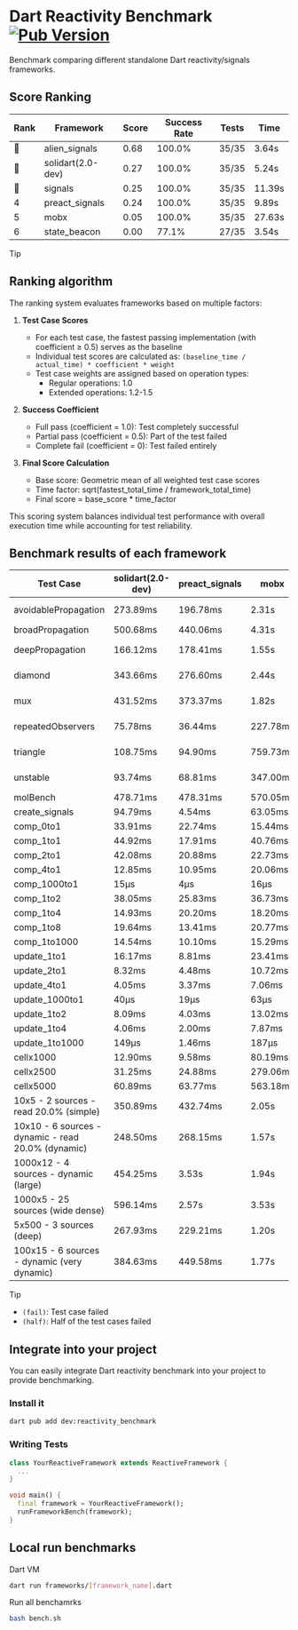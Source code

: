 # Dart Reactivity Benchmark [![Pub Version](https://img.shields.io/pub/v/reactivity_benchmark)](https://pub.dev/packages/reactivity_benchmark)

Benchmark comparing different standalone Dart reactivity/signals frameworks.

## Score Ranking

<!-- ranking start -->
| Rank | Framework | Score | Success Rate | Tests | Time |
|------|-----------|-------|--------------|-------|------|
| 🥇 | alien_signals | 0.68 | 100.0% | 35/35 | 3.64s |
| 🥈 | solidart(2.0-dev) | 0.27 | 100.0% | 35/35 | 5.24s |
| 🥉 | signals | 0.25 | 100.0% | 35/35 | 11.39s |
| 4 | preact_signals | 0.24 | 100.0% | 35/35 | 9.89s |
| 5 | mobx | 0.05 | 100.0% | 35/35 | 27.63s |
| 6 | state_beacon | 0.00 | 77.1% | 27/35 | 3.54s |

<!-- ranking end -->

> [!TIP]
> ## Ranking algorithm
>
> The ranking system evaluates frameworks based on multiple factors:
>
> 1. **Test Case Scores**
>    - For each test case, the fastest passing implementation (with coefficient ≥ 0.5) serves as the baseline
>    - Individual test scores are calculated as: `(baseline_time / actual_time) * coefficient * weight`
>    - Test case weights are assigned based on operation types:
>      - Regular operations: 1.0
>      - Extended operations: 1.2-1.5
>
> 2. **Success Coefficient**
>    - Full pass (coefficient = 1.0): Test completely successful
>    - Partial pass (coefficient = 0.5): Part of the test failed
>    - Complete fail (coefficient = 0): Test failed entirely
>
> 3. **Final Score Calculation**
>    - Base score: Geometric mean of all weighted test case scores
>    - Time factor: sqrt(fastest_total_time / framework_total_time)
>    - Final score = base_score * time_factor
>
> This scoring system balances individual test performance with overall execution time while accounting for test reliability.

## Benchmark results of each framework

<!-- test-case start -->
| Test Case | solidart(2.0-dev) | preact_signals | mobx | alien_signals | signals | state_beacon |
|---|---|---|---|---|---|---|
| avoidablePropagation | 273.89ms | 196.78ms | 2.31s | 193.49ms | 202.27ms | 146.56ms (fail) |
| broadPropagation | 500.68ms | 440.06ms | 4.31s | 346.31ms | 448.47ms | 5.93ms (fail) |
| deepPropagation | 166.12ms | 178.41ms | 1.55s | 120.15ms | 176.14ms | 147.15ms (fail) |
| diamond | 343.66ms | 276.60ms | 2.44s | 232.09ms | 279.26ms | 197.87ms (fail) |
| mux | 431.52ms | 373.37ms | 1.82s | 359.79ms | 399.14ms | 195.11ms (fail) |
| repeatedObservers | 75.78ms | 36.44ms | 227.78ms | 43.73ms | 46.13ms | 51.14ms (fail) |
| triangle | 108.75ms | 94.90ms | 759.73ms | 83.81ms | 100.62ms | 74.93ms (fail) |
| unstable | 93.74ms | 68.81ms | 347.00ms | 60.18ms | 70.58ms | 340.73ms (fail) |
| molBench | 478.71ms | 478.31ms | 570.05ms | 480.50ms | 478.57ms | 1.16ms |
| create_signals | 94.79ms | 4.54ms | 63.05ms | 26.16ms | 30.43ms | 69.86ms |
| comp_0to1 | 33.91ms | 22.74ms | 15.44ms | 6.54ms | 13.78ms | 57.85ms |
| comp_1to1 | 44.92ms | 17.91ms | 40.76ms | 3.91ms | 25.78ms | 53.69ms |
| comp_2to1 | 42.08ms | 20.88ms | 22.73ms | 2.24ms | 14.95ms | 35.48ms |
| comp_4to1 | 12.85ms | 10.95ms | 20.06ms | 8.40ms | 1.81ms | 16.39ms |
| comp_1000to1 | 15μs | 4μs | 16μs | 3μs | 4μs | 42μs |
| comp_1to2 | 38.05ms | 25.83ms | 36.73ms | 10.14ms | 18.70ms | 45.01ms |
| comp_1to4 | 14.93ms | 20.20ms | 18.20ms | 14.28ms | 11.24ms | 42.35ms |
| comp_1to8 | 19.64ms | 13.41ms | 20.77ms | 4.17ms | 7.28ms | 42.10ms |
| comp_1to1000 | 14.54ms | 10.10ms | 15.29ms | 2.87ms | 6.72ms | 38.82ms |
| update_1to1 | 16.17ms | 8.81ms | 23.41ms | 11.10ms | 9.22ms | 5.73ms |
| update_2to1 | 8.32ms | 4.48ms | 10.72ms | 4.90ms | 4.55ms | 2.72ms |
| update_4to1 | 4.05ms | 3.37ms | 7.06ms | 2.56ms | 2.34ms | 1.42ms |
| update_1000to1 | 40μs | 19μs | 63μs | 9μs | 23μs | 15μs |
| update_1to2 | 8.09ms | 4.03ms | 13.02ms | 5.37ms | 4.85ms | 2.95ms |
| update_1to4 | 4.06ms | 2.00ms | 7.87ms | 2.26ms | 2.34ms | 1.52ms |
| update_1to1000 | 149μs | 1.46ms | 187μs | 45μs | 43μs | 379μs |
| cellx1000 | 12.90ms | 9.58ms | 80.19ms | 6.87ms | 9.45ms | 5.09ms |
| cellx2500 | 31.25ms | 24.88ms | 279.06ms | 19.00ms | 32.11ms | 27.57ms |
| cellx5000 | 60.89ms | 63.77ms | 563.18ms | 42.02ms | 62.18ms | 53.33ms |
| 10x5 - 2 sources - read 20.0% (simple) | 350.89ms | 432.74ms | 2.05s | 237.85ms | 510.85ms | 282.93ms |
| 10x10 - 6 sources - dynamic - read 20.0% (dynamic) | 248.50ms | 268.15ms | 1.57s | 171.91ms | 276.68ms | 245.58ms |
| 1000x12 - 4 sources - dynamic (large) | 454.25ms | 3.53s | 1.94s | 271.96ms | 3.96s | 343.70ms |
| 1000x5 - 25 sources (wide dense) | 596.14ms | 2.57s | 3.53s | 407.03ms | 3.51s | 530.58ms |
| 5x500 - 3 sources (deep) | 267.93ms | 229.21ms | 1.20s | 190.55ms | 223.47ms | 197.89ms |
| 100x15 - 6 sources - dynamic (very dynamic) | 384.63ms | 449.58ms | 1.77s | 263.03ms | 460.66ms | 274.87ms |

<!-- test-case end -->

> [!TIP]
> - `(fail)`: Test case failed
> - `(half)`: Half of the test cases failed

## Integrate into your project

You can easily integrate Dart reactivity benchmark into your project to provide benchmarking.

### Install it

```bash
dart pub add dev:reactivity_benchmark
```

### Writing Tests

```dart
class YourReactiveFramework extends ReactiveFramework {
  ...
}

void main() {
  final framework = YourReactiveFramework();
  runFrameworkBench(framework);
}
```

## Local run benchmarks

Dart VM
```bash
dart run frameworks/[framework_name].dart
```

Run all benchamrks
```bash
bash bench.sh
```
